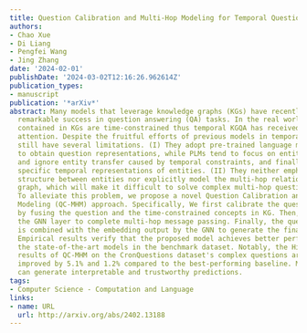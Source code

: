 ```yaml
---
title: Question Calibration and Multi-Hop Modeling for Temporal Question Answering
authors:
- Chao Xue
- Di Liang
- Pengfei Wang
- Jing Zhang
date: '2024-02-01'
publishDate: '2024-03-02T12:16:26.962614Z'
publication_types:
- manuscript
publication: '*arXiv*'
abstract: Many models that leverage knowledge graphs (KGs) have recently demonstrated
  remarkable success in question answering (QA) tasks. In the real world, many facts
  contained in KGs are time-constrained thus temporal KGQA has received increasing
  attention. Despite the fruitful efforts of previous models in temporal KGQA, they
  still have several limitations. (I) They adopt pre-trained language models (PLMs)
  to obtain question representations, while PLMs tend to focus on entity information
  and ignore entity transfer caused by temporal constraints, and finally fail to learn
  specific temporal representations of entities. (II) They neither emphasize the graph
  structure between entities nor explicitly model the multi-hop relationship in the
  graph, which will make it difficult to solve complex multi-hop question answering.
  To alleviate this problem, we propose a novel Question Calibration and Multi-Hop
  Modeling (QC-MHM) approach. Specifically, We first calibrate the question representation
  by fusing the question and the time-constrained concepts in KG. Then, we construct
  the GNN layer to complete multi-hop message passing. Finally, the question representation
  is combined with the embedding output by the GNN to generate the final prediction.
  Empirical results verify that the proposed model achieves better performance than
  the state-of-the-art models in the benchmark dataset. Notably, the Hits@1 and Hits@10
  results of QC-MHM on the CronQuestions dataset's complex questions are absolutely
  improved by 5.1% and 1.2% compared to the best-performing baseline. Moreover, QC-MHM
  can generate interpretable and trustworthy predictions.
tags:
- Computer Science - Computation and Language
links:
- name: URL
  url: http://arxiv.org/abs/2402.13188
---
```

